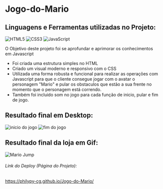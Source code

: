 # Jogo-do-Mario

## Linguagens e Ferramentas utilizadas no Projeto:

![HTML5](https://img.shields.io/badge/html5-%23E34F26.svg?style=for-the-badge&logo=html5&logoColor=white)
![CSS3](https://img.shields.io/badge/css3-%231572B6.svg?style=for-the-badge&logo=css3&logoColor=white)
![JavaScript](https://img.shields.io/badge/javascript-%23323330.svg?style=for-the-badge&logo=javascript&logoColor=%23F7DF1E)


O Objetivo deste projeto foi se aprofundar e aprimorar os conhecimentos em Javascript

- Foi criada uma estrutura simples no HTML
- Criado um visual moderno e responsivo com o CSS
- Utilizada uma forma robusta e funcional para realizar as operações com Javascript para que o cliente consegue jogar com o avatar o personagem "Mario" e pular os obstaculos que estão a sua frente no momento que o personagem está correndo.
- Também foi incluido som no jogo para cada função de inicio, pular e fim de jogo.

## Resultado final em Desktop:

![inicio do jogo](https://user-images.githubusercontent.com/119917190/218917588-4e60f93e-5b07-4ce4-8b6e-0f84d13fe821.jpg)
![fim do jogo](https://user-images.githubusercontent.com/119917190/218917693-0e8f9595-e637-4241-aed1-4494772954eb.jpg)

## Resultado final da loja em Gif:

![Mario Jump](https://user-images.githubusercontent.com/119917190/218917921-6816b319-91bd-4ae9-9e57-9372926984c8.gif)

###### Link do Deploy (Página do Projeto):

https://philypy-cg.github.io/Jogo-do-Mario/
